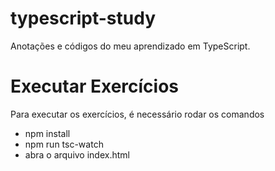 # typescript-study
 Anotações e códigos do meu aprendizado em TypeScript.

# Executar Exercícios
Para executar os exercícios, é necessário rodar os comandos
- npm install
- npm run tsc-watch
- abra o arquivo index.html